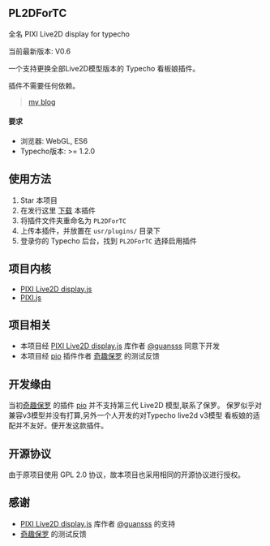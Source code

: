 ## PL2DForTC

全名 PIXI Live2D display for typecho

当前最新版本: V0.6

一个支持更换全部Live2D模型版本的 Typecho 看板娘插件。

插件不需要任何依赖。

> [my blog](https://jacksen168.top)

#### 要求

-   浏览器: WebGL, ES6
-   Typecho版本: >= 1.2.0

## 使用方法

1.  Star 本项目
2.  在发行这里 [下载](https://github.com/jacksen168/PL2DForTC/releases) 本插件
3.  将插件文件夹重命名为 `PL2DForTC`
4.  上传本插件，并放置在 `usr/plugins/` 目录下
5.  登录你的 Typecho 后台，找到 `PL2DForTC` 选择启用插件

## 项目内核

-   [PIXI Live2D display.js](https://github.com/guansss/pixi-live2d-display)
-   [PIXI.js](https://github.com/pixijs/pixijs)

## 项目相关

-   本项目经 [PIXI Live2D display.js](https://github.com/guansss/pixi-live2d-display) 库作者 [@guansss](https://github.com/guansss) 同意下开发
-   本项目经 [pio](https://github.com/Dreamer-Paul/Pio) 插件作者 [奇趣保罗](https://github.com/Dreamer-Paul) 的测试反馈

## 开发缘由

当初[奇趣保罗](https://github.com/Dreamer-Paul) 的插件 [pio](https://github.com/Dreamer-Paul/Pio) 并不支持第三代 Live2D 模型,联系了保罗。
保罗似乎对兼容v3模型并没有打算,另外一个人开发的对Typecho live2d v3模型 看板娘的适配并不友好。便开发这款插件。

## 开源协议

由于原项目使用 GPL 2.0 协议，故本项目也采用相同的开源协议进行授权。

## 感谢

-   [PIXI Live2D display.js](https://github.com/guansss/pixi-live2d-display) 库作者 [@guansss](https://github.com/guansss) 的支持
-   [奇趣保罗](https://paul.ren/) 的测试反馈
